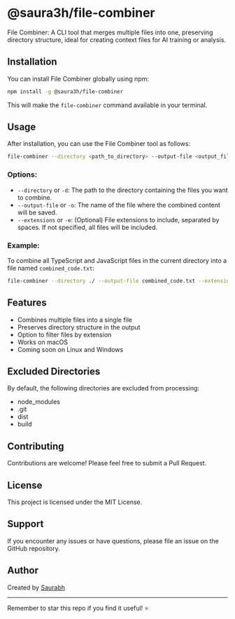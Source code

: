 # @saura3h/file-combiner

File Combiner: A CLI tool that merges multiple files into one, preserving directory structure, ideal for creating context files for AI training or analysis.

## Installation

You can install File Combiner globally using npm:

```bash
npm install -g @saura3h/file-combiner
```

This will make the `file-combiner` command available in your terminal.

## Usage

After installation, you can use the File Combiner tool as follows:

```bash
file-combiner --directory <path_to_directory> --output-file <output_filename> --extensions <file_extensions>
```

### Options:

- `--directory` or `-d`: The path to the directory containing the files you want to combine.
- `--output-file` or `-o`: The name of the file where the combined content will be saved.
- `--extensions` or `-e`: (Optional) File extensions to include, separated by spaces. If not specified, all files will be included.

### Example:

To combine all TypeScript and JavaScript files in the current directory into a file named `combined_code.txt`:

```bash
file-combiner --directory ./ --output-file combined_code.txt --extensions ts js
```

## Features

- Combines multiple files into a single file
- Preserves directory structure in the output
- Option to filter files by extension
- Works on macOS
- Coming soon on Linux and Windows

## Excluded Directories

By default, the following directories are excluded from processing:

- node_modules
- .git
- dist
- build

## Contributing

Contributions are welcome! Please feel free to submit a Pull Request.

## License

This project is licensed under the MIT License.

## Support

If you encounter any issues or have questions, please file an issue on the GitHub repository.

## Author

Created by [Saurabh](https://x.com/saurra3h)

---

Remember to star this repo if you find it useful! ⭐️
